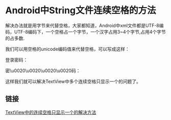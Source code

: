 # Android中String文件连续空格的方法

解决办法就是用字节来代替空格，大家都知道，Android中xml文件都是UTF-8编码，UTF-8编码下，一个空格占一个字节，一个汉字占用3~4个字节,占用4个字节的占多数.

我们可以用空格的unicode编码值来代替空格，可以写成这样：

登录密码：

密\u0020\u0020\u0020\u0020码：

这样我们就可以解决TextView中多个连续空格只显示一个的问题了。

## 链接

[TextView中的连续空格只显示一个的解决方法](https://blog.csdn.net/u013480667/article/details/43876183)